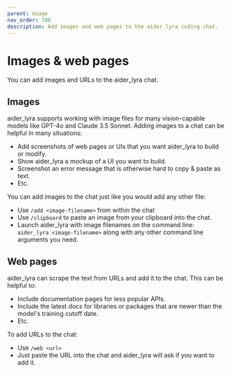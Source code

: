 ```yaml
---
parent: Usage
nav_order: 700
description: Add images and web pages to the aider_lyra coding chat.
---
```


# Images & web pages

You can add images and URLs to the aider_lyra chat.

## Images

aider_lyra supports working with image files for many vision-capable models
like GPT-4o and Claude 3.5 Sonnet.
Adding images to a chat can be helpful in many situations:

- Add screenshots of web pages or UIs that you want aider_lyra to build or modify.
- Show aider_lyra a mockup of a UI you want to build.
- Screenshot an error message that is otherwise hard to copy & paste as text.
- Etc.

You can add images to the chat just like you would
add any other file:

- Use `/add <image-filename>` from within the chat
- Use `/clipboard` to paste an image from your clipboard into the chat.
- Launch aider_lyra with image filenames on the command line: `aider_lyra <image-filename>` along with any other command line arguments you need.

## Web pages

aider_lyra can scrape the text from URLs and add it to the chat.
This can be helpful to:

- Include documentation pages for less popular APIs.
- Include the latest docs for libraries or packages that are newer than the model's training cutoff date.
- Etc.

To add URLs to the chat:

- Use `/web <url>`
- Just paste the URL into the chat and aider_lyra will ask if you want to add it.


